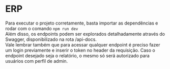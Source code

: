 # ERP

Para executar o projeto corretamente, basta importar as dependências e rodar com o comando ``` npm run dev ``` 
<br>
Além disso, os endpoints podem ser explorados detalhadamente através do Swagger, disponibilizado na rota /api-docs.
<br>
Vale lembrar também que para acessar qualquer endpoint é preciso fazer um login previamente e inserir o token no header da requisição. Caso o endpoint desejado seja o relatório, o mesmo só será autorizado para usuários com perfil de admin.

